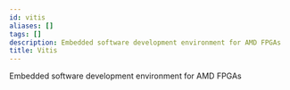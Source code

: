 ```yaml
---
id: vitis
aliases: []
tags: []
description: Embedded software development environment for AMD FPGAs
title: Vitis
---
```


Embedded software development environment for AMD FPGAs
